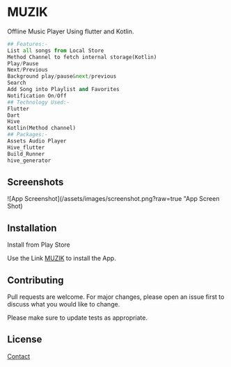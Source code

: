 # MUZIK

Offline Music Player Using flutter and Kotlin.


```python
## Features:-
List all songs from Local Store
Method Channel to fetch internal storage(Kotlin)
Play/Pause
Next/Previous
Background play/pause&next/previous
Search
Add Song into Playlist and Favorites
Notification On/Off
## Technology Used:-
Flutter
Dart
Hive
Kotlin(Method channel)
## Packages:-
Assets Audio Player
Hive_flutter
Build_Runner
hive_generator
```


## Screenshots

![App Screenshot](/assets/images/screenshot.png?raw=true "App Screen Shot)


## Installation

Install from Play Store


  Use the Link [MUZIK](https://play.google.com/store/apps/details?id=com.musik.music_player) to install the App.

## Contributing

Pull requests are welcome. For major changes, please open an issue first
to discuss what you would like to change.

Please make sure to update tests as appropriate.

## License

[Contact](praveenpathmakaran@gmail.com)